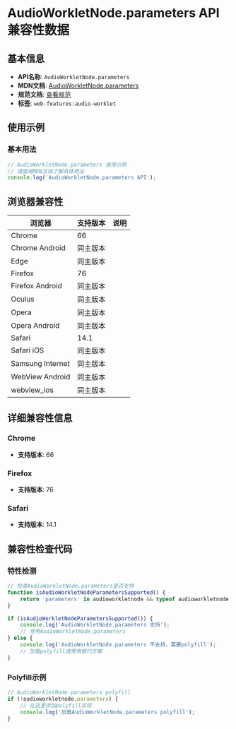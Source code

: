 # AudioWorkletNode.parameters API 兼容性数据

## 基本信息

- **API名称**: `AudioWorkletNode.parameters`
- **MDN文档**: [AudioWorkletNode.parameters](https://developer.mozilla.org/docs/Web/API/AudioWorkletNode/parameters)
- **规范文档**: [查看规范](https://webaudio.github.io/web-audio-api/#dom-audioworkletnode-parameters)
- **标签**: `web-features:audio-worklet`

## 使用示例

### 基本用法

```javascript
// AudioWorkletNode.parameters 使用示例
// 请查阅MDN文档了解具体用法
console.log('AudioWorkletNode.parameters API');
```

## 浏览器兼容性

| 浏览器 | 支持版本 | 说明 |
|--------|----------|------|
| Chrome | 66 |  |
| Chrome Android | 同主版本 |  |
| Edge | 同主版本 |  |
| Firefox | 76 |  |
| Firefox Android | 同主版本 |  |
| Oculus | 同主版本 |  |
| Opera | 同主版本 |  |
| Opera Android | 同主版本 |  |
| Safari | 14.1 |  |
| Safari iOS | 同主版本 |  |
| Samsung Internet | 同主版本 |  |
| WebView Android | 同主版本 |  |
| webview_ios | 同主版本 |  |

## 详细兼容性信息

### Chrome

- **支持版本**: 66

### Firefox

- **支持版本**: 76

### Safari

- **支持版本**: 14.1

## 兼容性检查代码

### 特性检测

```javascript
// 检查AudioWorkletNode.parameters是否支持
function isAudioWorkletNodeParametersSupported() {
    return 'parameters' in audioworkletnode && typeof audioworkletnode.parameters === 'function';
}

if (isAudioWorkletNodeParametersSupported()) {
    console.log('AudioWorkletNode.parameters 支持');
    // 使用AudioWorkletNode.parameters
} else {
    console.log('AudioWorkletNode.parameters 不支持，需要polyfill');
    // 加载polyfill或使用替代方案
}
```

### Polyfill示例

```javascript
// AudioWorkletNode.parameters polyfill
if (!audioworkletnode.parameters) {
    // 在这里添加polyfill实现
    console.log('加载AudioWorkletNode.parameters polyfill');
}
```


